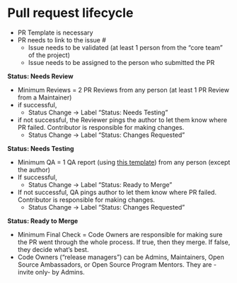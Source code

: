 # Pull request lifecycle

* PR Template is necessary
* PR needs to link to the issue #
    * Issue needs to be validated (at least 1 person from the “core team” of the project)
    * Issue needs to be assigned to the person who submitted the PR 

**Status: Needs Review**

* Minimum Reviews = 2 PR Reviews from any person (at least 1 PR Review from a Maintainer)
* if successful, 
    * Status Change → Label “Status: Needs Testing”
* if not successful, the Reviewer pings the author to let them know where PR failed. Contributor is responsible for making changes.
    * Status Change → Label “Status: Changes Requested”

**Status: Needs Testing**

* Minimum QA = 1 QA report (using [this template](quality-assurance.md#how-to-test-a-pr)) from any person (except the author)
* If successful, 
    * Status Change → Label “Status: Ready to Merge”
* If not successful, QA pings author to let them know where PR failed. Contributor is responsible for making changes.
    * Status Change → Label “Status: Changes Requested”

**Status: Ready to Merge**

* Minimum Final Check = Code Owners are responsible for making sure the PR went through the whole process. If true, then they merge. If false, they decide what’s best.  
* Code Owners (“release managers”) can be Admins, Maintainers, Open Source Ambassadors, or Open Source Program Mentors. They are -invite only- by Admins.
